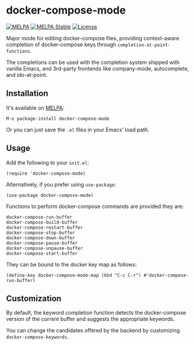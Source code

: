 # docker-compose-mode
[![MELPA](https://melpa.org/packages/docker-compose-mode-badge.svg)](https://melpa.org/#/docker-compose-mode)
[![MELPA Stable](http://stable.melpa.org/packages/docker-compose-mode-badge.svg)](http://stable.melpa.org/#/docker-compose-mode)
[![License](https://img.shields.io/badge/License-Apache%202.0-blue.svg)](https://opensource.org/licenses/Apache-2.0)

Major mode for editing docker-compose files, providing context-aware completion
of docker-compose keys through `completion-at-point-functions`.

The completions can be used with the completion system shipped with vanilla
Emacs, and 3rd-party frontends like company-mode, autocomplete, and
ido-at-point.

## Installation

It's available on [MELPA](https://melpa.org/#/docker-compose-mode):

```
M-x package-install docker-compose-mode
```

Or you can just save the `.el` files in your Emacs' load path.

## Usage

Add the following to your `init.el`:

``` emacs-lisp
(require 'docker-compose-mode)
```

Alternatively, if you prefer using `use-package`:

``` emacs-lisp
(use-package docker-compose-mode)
```

Functions to perform docker-compose commands are provided they are:
```
docker-compose-run-buffer
docker-compose-build-buffer
docker-compose-restart-buffer
docker-compose-stop-buffer
docker-compose-down-buffer
docker-compose-pause-buffer
docker-compose-unpause-buffer
docker-compose-start-buffer
```
They can be bound to the docker key map as follows:
```
(define-key docker-compose-mode-map (kbd "C-c C-r") #'docker-compose-run-buffer)
```

## Customization

By default, the keyword completion function detects the docker-compose version
of the current buffer and suggests the appropriate keywords.

You can change the candidates offered by the backend by customizing `docker-compose-keywords`.
